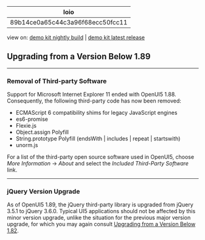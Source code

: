 <!-- loio89b14ce0a65c44c3a96f68ecc50fcc11 -->

| loio |
| -----|
| 89b14ce0a65c44c3a96f68ecc50fcc11 |

<div id="loio">

view on: [demo kit nightly build](https://openui5nightly.hana.ondemand.com/#/topic/89b14ce0a65c44c3a96f68ecc50fcc11) | [demo kit latest release](https://openui5.hana.ondemand.com/#/topic/89b14ce0a65c44c3a96f68ecc50fcc11)</div>

## Upgrading from a Version Below 1.89

***

### Removal of Third-party Software

Support for Microsoft Internet Explorer 11 ended with OpenUI5 1.88. Consequently, the following third-party code has now been removed:

-   ECMAScript 6 compatibility shims for legacy JavaScript engines
-   es6-promise
-   Flexie.js
-   Object.assign Polyfill
-   String.prototype Polyfill \(endsWith | includes | repeat | startswith\)
-   unorm.js

For a list of the third-party open source software used in OpenUI5, choose *More Information* → *About* and select the *Included Third-Party Software* link.

***

<a name="loio89b14ce0a65c44c3a96f68ecc50fcc11__section_c5d_d3q_gpb"/>

### jQuery Version Upgrade

As of OpenUI5 1.89, the jQuery third-party library is upgraded from jQuery 3.5.1 to jQuery 3.6.0. Typical UI5 applications should not be affected by this minor version upgrade, unlike the situation for the previous major version upgrade, for which you may again consult [Upgrading from a Version Below 1.82](Upgrading_from_a_Version_Below_1_82_147eef9.md).

